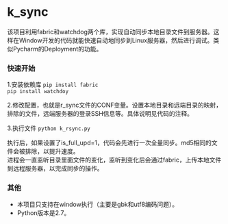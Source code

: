# k_sync
该项目利用fabric和watchdog两个库，实现自动同步本地目录文件到服务器。这样在Window开发的代码就能快速自动地同步到Linux服务器，然后进行调试。类似Pycharm的Deployment的功能。

### 快速开始
1.安装依赖库 
`pip install fabric `  
`pip install watchdoy`

2.修改配置，也就是r_sync文件的CONF变量。设置本地目录和远端目录的映射，排除的文件，远端服务器的登录SSH信息等。具体说明见代码的注释。

3.执行文件 `python k_rsync.py`

执行后，如果设置了is_full_upd=1，代码会先进行一次全量同步。md5相同的文件会被排除，以提升速度。  
进程会一直监听目录里面文件的变化，监听到变化后会通过fabric，上传本地文件到远程服务器，以完成同步的操作。


### 其他
* 本项目只支持在window执行（主要是gbk和utf8编码问题）。
* Python版本是2.7。
